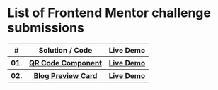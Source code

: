 # List of Frontend Mentor challenge submissions

<div align="center">
    <table>
        <tr>
            <th>#</th>
            <th>Solution / Code</th>
            <th>Live Demo</th>
        </tr>
        <tr>
            <th>01. </th>
            <th><a href="https://github.com/Cristal32/frontend-mentor-challenges/tree/main/solutions/01.%20qr-code-component">QR Code Component</a></th>
            <th><a href="https://cristal32.github.io/frontend-mentor-challenges/qr-code-component/" target="_blank">Live Demo</a></th>
        </tr>
        <tr>
            <th>02. </th>
            <th><a href="https://github.com/Cristal32/frontend-mentor-challenges/tree/main/solutions/02.%20blog-preview-card">Blog Preview Card</a></th>
            <th><a href="https://cristal32.github.io/frontend-mentor-challenges/blog-preview-card/" target="_blank">Live Demo</a></th>
        </tr>
    </table>
</div>